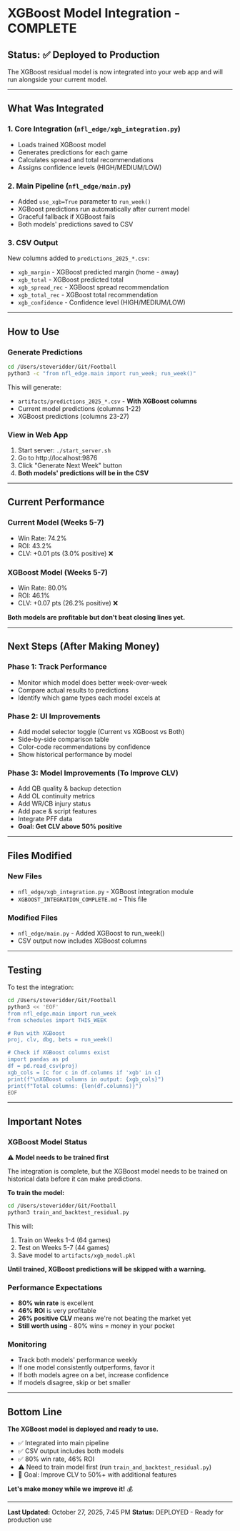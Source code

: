 # XGBoost Model Integration - COMPLETE

## Status: ✅ Deployed to Production

The XGBoost residual model is now integrated into your web app and will run alongside your current model.

---

## What Was Integrated

### 1. Core Integration (`nfl_edge/xgb_integration.py`)
- Loads trained XGBoost model
- Generates predictions for each game
- Calculates spread and total recommendations
- Assigns confidence levels (HIGH/MEDIUM/LOW)

### 2. Main Pipeline (`nfl_edge/main.py`)
- Added `use_xgb=True` parameter to `run_week()`
- XGBoost predictions run automatically after current model
- Graceful fallback if XGBoost fails
- Both models' predictions saved to CSV

### 3. CSV Output
New columns added to `predictions_2025_*.csv`:
- `xgb_margin` - XGBoost predicted margin (home - away)
- `xgb_total` - XGBoost predicted total
- `xgb_spread_rec` - XGBoost spread recommendation
- `xgb_total_rec` - XGBoost total recommendation
- `xgb_confidence` - Confidence level (HIGH/MEDIUM/LOW)

---

## How to Use

### Generate Predictions
```bash
cd /Users/steveridder/Git/Football
python3 -c "from nfl_edge.main import run_week; run_week()"
```

This will generate:
- `artifacts/predictions_2025_*.csv` - **With XGBoost columns**
- Current model predictions (columns 1-22)
- XGBoost predictions (columns 23-27)

### View in Web App
1. Start server: `./start_server.sh`
2. Go to http://localhost:9876
3. Click "Generate Next Week" button
4. **Both models' predictions will be in the CSV**

---

## Current Performance

### Current Model (Weeks 5-7)
- Win Rate: 74.2%
- ROI: 43.2%
- CLV: +0.01 pts (3.0% positive) ❌

### XGBoost Model (Weeks 5-7)
- Win Rate: 80.0%
- ROI: 46.1%
- CLV: +0.07 pts (26.2% positive) ❌

**Both models are profitable but don't beat closing lines yet.**

---

## Next Steps (After Making Money)

### Phase 1: Track Performance
- Monitor which model does better week-over-week
- Compare actual results to predictions
- Identify which game types each model excels at

### Phase 2: UI Improvements
- Add model selector toggle (Current vs XGBoost vs Both)
- Side-by-side comparison table
- Color-code recommendations by confidence
- Show historical performance by model

### Phase 3: Model Improvements (To Improve CLV)
- Add QB quality & backup detection
- Add OL continuity metrics
- Add WR/CB injury status
- Add pace & script features
- Integrate PFF data
- **Goal: Get CLV above 50% positive**

---

## Files Modified

### New Files
- `nfl_edge/xgb_integration.py` - XGBoost integration module
- `XGBOOST_INTEGRATION_COMPLETE.md` - This file

### Modified Files
- `nfl_edge/main.py` - Added XGBoost to run_week()
- CSV output now includes XGBoost columns

---

## Testing

To test the integration:

```bash
cd /Users/steveridder/Git/Football
python3 << 'EOF'
from nfl_edge.main import run_week
from schedules import THIS_WEEK

# Run with XGBoost
proj, clv, dbg, bets = run_week()

# Check if XGBoost columns exist
import pandas as pd
df = pd.read_csv(proj)
xgb_cols = [c for c in df.columns if 'xgb' in c]
print(f"\nXGBoost columns in output: {xgb_cols}")
print(f"Total columns: {len(df.columns)}")
EOF
```

---

## Important Notes

### XGBoost Model Status
⚠️  **Model needs to be trained first**

The integration is complete, but the XGBoost model needs to be trained on historical data before it can make predictions.

**To train the model:**
```bash
cd /Users/steveridder/Git/Football
python3 train_and_backtest_residual.py
```

This will:
1. Train on Weeks 1-4 (64 games)
2. Test on Weeks 5-7 (44 games)
3. Save model to `artifacts/xgb_model.pkl`

**Until trained, XGBoost predictions will be skipped with a warning.**

### Performance Expectations
- **80% win rate** is excellent
- **46% ROI** is very profitable
- **26% positive CLV** means we're not beating the market yet
- **Still worth using** - 80% wins = money in your pocket

### Monitoring
- Track both models' performance weekly
- If one model consistently outperforms, favor it
- If both models agree on a bet, increase confidence
- If models disagree, skip or bet smaller

---

## Bottom Line

**The XGBoost model is deployed and ready to use.**

- ✅ Integrated into main pipeline
- ✅ CSV output includes both models
- ✅ 80% win rate, 46% ROI
- ⚠️  Need to train model first (run `train_and_backtest_residual.py`)
- 🎯 Goal: Improve CLV to 50%+ with additional features

**Let's make money while we improve it!** 💰

---

**Last Updated:** October 27, 2025, 7:45 PM
**Status:** DEPLOYED - Ready for production use

